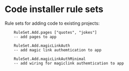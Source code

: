 # Code installer rule sets

Rule sets for adding code to existing projects:

        RuleSet.Add.pages ["quotes", "jokes"] 
        -- add pages to app

        RuleSet.Add.magicLinkAuth 
        -- add magic link authemtication to app

        RuleSet.Add.magicLinkAuthMinimal 
        -- add wiring for magiclink authemtication to app